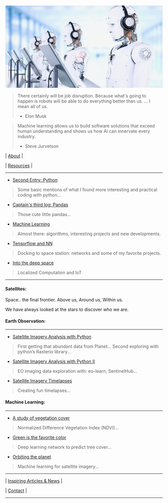 
![# Welcome to my adventure](/images/photo.jpeg)


> There certainly will be job disruption. Because what's going to happen is robots will be able to do everything better than us. ... I mean all of us.
> 
> - Elon Musk

> Machine learning allows us to build software solutions that exceed human understanding and shows us how AI can innervate every industry.
> - Steve Jurvetson

 
|  [About](docs/about.md) | 

|  [Resources](docs/Resources.md) | 

  
-----------------------------------------

* [Second Entry: Python](docs/second.md)
> Some basic mentions of what I found more interesting and practical coding with python...

* [Captain's third log: Pandas](docs/third.md)
> Those cute little pandas...

* [Machine Learning](docs/forth.md)
> Almost there: algorithms, interesting projects and new developments. 

* [Tensorflow and NN](docs/fifth.md)
> Docking to space station: networks and some of my favorite projects.

* [Into the deep space](docs/sixth.md)
> Localized Computation and IoT 

------------------------------------------

#### Satellites:

Space.. the final frontier. Above us, Around us, Within us.

We have always looked at the stars to discover who we are.

#### Earth Observation:
-----------------

* [Satellite Imagery Analysis with Python](docs/satellite1.md)
> First getting that abundant data from Planet...
> Second exploring with python’s Rasterio library...

* [Satellite Imagery Analysis with Python II](docs/eo-learn.md)
> EO imaging data exploration with: eo-learn, SentinelHub...

* [Satellite Imagery Timelapses](docs/eolearntimelapse.md)
> Creating fun timelapses...

#### Machine Learning:
-----------------

* [A study of vegetation cover](docs/satellite2.md)
> Normalized Difference Vegetation Index (NDVI)...

* [Green is the favorite color](docs/eolearntreecover.md)
> Deep learning network to predict tree cover...

* [Orbiting the planet](docs/Satellite3NNKeras.md)
> Machine learning for satellite imagery...

------------------------------------------

| [Inspiring Articles & News](docs/inspiring.md) | 

| [Contact](docs/contact.md) | 

---------------------------------------

